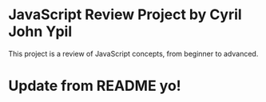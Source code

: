 # JavaScript Review Project by Cyril John Ypil

This project is a review of JavaScript concepts, from beginner to advanced.

# Update from README yo!
